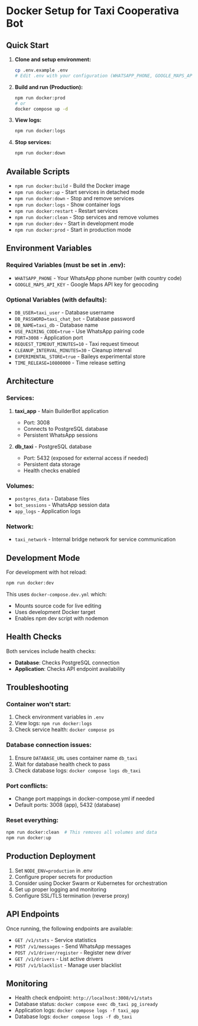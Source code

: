 # Docker Setup for Taxi Cooperativa Bot

## Quick Start

1. **Clone and setup environment:**
   ```bash
   cp .env.example .env
   # Edit .env with your configuration (WHATSAPP_PHONE, GOOGLE_MAPS_API_KEY, etc.)
   ```

2. **Build and run (Production):**
   ```bash
   npm run docker:prod
   # or
   docker compose up -d
   ```

3. **View logs:**
   ```bash
   npm run docker:logs
   ```

4. **Stop services:**
   ```bash
   npm run docker:down
   ```

## Available Scripts

- `npm run docker:build` - Build the Docker image
- `npm run docker:up` - Start services in detached mode
- `npm run docker:down` - Stop and remove services
- `npm run docker:logs` - Show container logs
- `npm run docker:restart` - Restart services
- `npm run docker:clean` - Stop services and remove volumes
- `npm run docker:dev` - Start in development mode
- `npm run docker:prod` - Start in production mode

## Environment Variables

### Required Variables (must be set in .env):
- `WHATSAPP_PHONE` - Your WhatsApp phone number (with country code)
- `GOOGLE_MAPS_API_KEY` - Google Maps API key for geocoding

### Optional Variables (with defaults):
- `DB_USER=taxi_user` - Database username
- `DB_PASSWORD=taxi_chat_bot` - Database password  
- `DB_NAME=taxi_db` - Database name
- `USE_PAIRING_CODE=true` - Use WhatsApp pairing code
- `PORT=3008` - Application port
- `REQUEST_TIMEOUT_MINUTES=10` - Taxi request timeout
- `CLEANUP_INTERVAL_MINUTES=30` - Cleanup interval
- `EXPERIMENTAL_STORE=true` - Baileys experimental store
- `TIME_RELEASE=10800000` - Time release setting

## Architecture

### Services:
1. **taxi_app** - Main BuilderBot application
   - Port: 3008
   - Connects to PostgreSQL database
   - Persistent WhatsApp sessions

2. **db_taxi** - PostgreSQL database
   - Port: 5432 (exposed for external access if needed)
   - Persistent data storage
   - Health checks enabled

### Volumes:
- `postgres_data` - Database files
- `bot_sessions` - WhatsApp session data
- `app_logs` - Application logs

### Network:
- `taxi_network` - Internal bridge network for service communication

## Development Mode

For development with hot reload:

```bash
npm run docker:dev
```

This uses `docker-compose.dev.yml` which:
- Mounts source code for live editing
- Uses development Docker target
- Enables npm dev script with nodemon

## Health Checks

Both services include health checks:
- **Database**: Checks PostgreSQL connection
- **Application**: Checks API endpoint availability

## Troubleshooting

### Container won't start:
1. Check environment variables in `.env`
2. View logs: `npm run docker:logs`
3. Check service health: `docker compose ps`

### Database connection issues:
1. Ensure `DATABASE_URL` uses container name `db_taxi`
2. Wait for database health check to pass
3. Check database logs: `docker compose logs db_taxi`

### Port conflicts:
- Change port mappings in docker-compose.yml if needed
- Default ports: 3008 (app), 5432 (database)

### Reset everything:
```bash
npm run docker:clean  # This removes all volumes and data
npm run docker:up
```

## Production Deployment

1. Set `NODE_ENV=production` in .env
2. Configure proper secrets for production
3. Consider using Docker Swarm or Kubernetes for orchestration
4. Set up proper logging and monitoring
5. Configure SSL/TLS termination (reverse proxy)

## API Endpoints

Once running, the following endpoints are available:

- `GET /v1/stats` - Service statistics
- `POST /v1/messages` - Send WhatsApp messages
- `POST /v1/driver/register` - Register new driver
- `GET /v1/drivers` - List active drivers
- `POST /v1/blacklist` - Manage user blacklist

## Monitoring

- Health check endpoint: `http://localhost:3008/v1/stats`
- Database status: `docker compose exec db_taxi pg_isready`
- Application logs: `docker compose logs -f taxi_app`
- Database logs: `docker compose logs -f db_taxi`